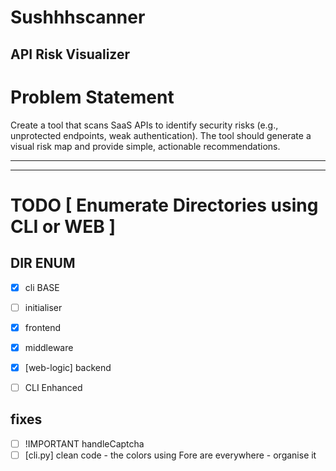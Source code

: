 # Sushhhscanner
## API Risk Visualizer

# Problem Statement
Create a tool that scans SaaS APIs to identify security risks (e.g., unprotected endpoints, weak authentication). The tool should generate a visual risk map and provide simple, actionable recommendations.

----------
----------

# TODO [ Enumerate Directories using CLI or WEB ]

## DIR ENUM 
   
- [x] cli BASE
- [ ] initialiser
- [x] frontend
- [x] middleware 
- [x] [web-logic] backend
- [ ] CLI Enhanced


## fixes

- [ ] !IMPORTANT handleCaptcha
- [ ] [cli.py] clean code - the colors using Fore are everywhere - organise it
